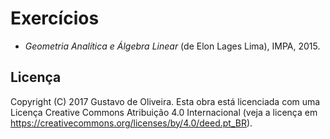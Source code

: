 # Exercícios

* _Geometria Analítica e Álgebra Linear_ (de Elon Lages Lima), IMPA, 2015.

## Licença

Copyright (C) 2017 Gustavo de Oliveira. Esta obra está licenciada com uma Licença Creative Commons Atribuição 4.0 Internacional (veja a licença em https://creativecommons.org/licenses/by/4.0/deed.pt_BR).
